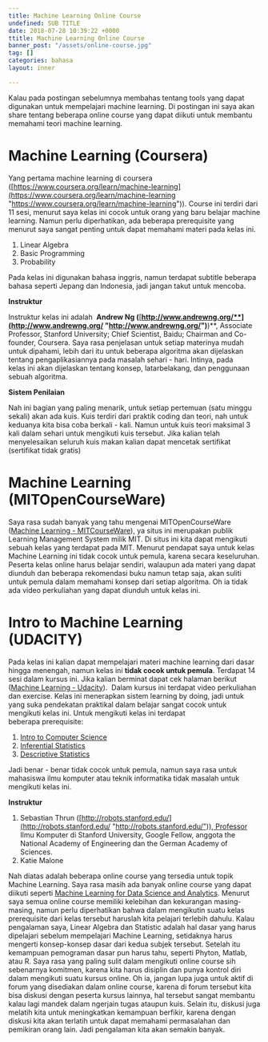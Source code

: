 ```yaml
---
title: Machine Learning Online Course
undefined: SUB TITLE
date: 2018-07-28 10:39:22 +0000
ttitle: Machine Learning Online Course
banner_post: "/assets/online-course.jpg"
tag: []
categories: bahasa
layout: inner

---
```

Kalau pada postingan sebelumnya membahas tentang tools yang dapat digunakan untuk mempelajari machine learning. Di postingan ini saya akan share tentang beberapa online course yang dapat diikuti untuk membantu memahami teori machine learning.

# **Machine Learning (Coursera)**

Yang pertama machine learning di coursera ([https://www.coursera.org/learn/machine-learning](https://www.coursera.org/learn/machine-learning "https://www.coursera.org/learn/machine-learning")). Course ini terdiri dari 11 sesi, menurut saya kelas ini cocok untuk orang yang baru belajar machine learning. Namun perlu diperhatikan, ada beberapa prerequisite yang menurut saya sangat penting untuk dapat memahami materi pada kelas ini.

1. Linear Algebra
2. Basic Programming
3. Probability

Pada kelas ini digunakan bahasa inggris, namun terdapat subtitle beberapa bahasa seperti Jepang dan Indonesia, jadi jangan takut untuk mencoba.

**Instruktur**

Instruktur kelas ini adalah  **Andrew Ng (**[**http://www.andrewng.org/**](http://www.andrewng.org/ "http://www.andrewng.org/")**)**, Associate Professor, Stanford University; Chief Scientist, Baidu; Chairman and Co-founder, Coursera. Saya rasa penjelasan untuk setiap materinya mudah untuk dipahami, lebih dari itu untuk beberapa algoritma akan dijelaskan tentang pengaplikasiannya pada masalah sehari - hari. Intinya, pada kelas ini akan dijelaskan tentang konsep, latarbelakang, dan penggunaan sebuah algoritma.

**Sistem Penilaian**

Nah ini bagian yang paling menarik, untuk setiap pertemuan (satu minggu sekali) akan ada kuis. Kuis terdiri dari praktik coding dan teori, nah untuk keduanya kita bisa coba berkali - kali. Namun untuk kuis teori maksimal 3 kali dalam sehari untuk mengikuti kuis tersebut. Jika kalian telah menyelesaikan seluruh kuis makan kalian dapat mencetak sertifikat (sertifikat tidak gratis)

# **Machine Learning (MITOpenCourseWare)**

Saya rasa sudah banyak yang tahu mengenai MITOpenCourseWare ([Machine Learning - MITCourseWare](http://ocw.mit.edu/courses/electrical-engineering-and-computer-science/6-867-machine-learning-fall-2006/syllabus/)), ya situs ini merupakan publik Learning Management System milik MIT. Di situs ini kita dapat mengikuti sebuah kelas yang terdapat pada MIT. Menurut pendapat saya untuk kelas Machine Learning ini tidak cocok untuk pemula, karena secara keseluruhan. Peserta kelas online harus belajar sendiri, walaupun ada materi yang dapat diunduh dan beberapa rekomendasi buku namun tetap saja, akan suliti untuk pemula dalam memahami konsep dari setiap algoritma. Oh ia tidak ada video perkuliahan yang dapat diunduh untuk kelas ini.

# **Intro to Machine Learning (UDACITY)**

Pada kelas ini kalian dapat mempelajari materi machine learning dari dasar hingga menengah, namun kelas ini **tidak cocok untuk pemula**. Terdapat 14 sesi dalam kursus ini. Jika kalian berminat dapat cek halaman berikut ([Machine Learning - Udacity](https://www.udacity.com/course/intro-to-machine-learning--ud120)).  Dalam kursus ini terdapat video perkuliahan dan exercise. Kelas ini menerapkan sistem learning by doing, jadi untuk yang suka pendekatan praktikal dalam belajar sangat cocok untuk mengikuti kelas ini. Untuk mengikuti kelas ini terdapat beberapa prerequisite:

1. [Intro to Computer Science](https://www.udacity.com/course/cs101)
2. [Inferential Statistics](https://www.udacity.com/course/ud201)
3. [Descriptive Statistics](https://www.udacity.com/course/ud827)

Jadi benar - benar tidak cocok untuk pemula, namun saya rasa untuk mahasiswa ilmu komputer atau teknik informatika tidak masalah untuk mengikuti kelas ini.

**Instruktur**

1. Sebastian Thrun ([http://robots.stanford.edu/](http://robots.stanford.edu/ "http://robots.stanford.edu/")), Professor Ilmu Komputer di Stanford University, Google Fellow, anggota the National Academy of Engineering dan the German Academy of Sciences.
2. Katie Malone

Nah diatas adalah beberapa online course yang tersedia untuk topik Machine Learning. Saya rasa masih ada banyak online course yang dapat diikuti seperti [Machine Learning for Data Science and Analytics](https://www.edx.org/course/machine-learning-data-science-analytics-columbiax-ds102x-0). Menurut saya semua online course memiliki kelebihan dan kekurangan masing-masing, namun perlu diperhatikan bahwa dalam mengikutin suatu kelas prerequisite dari kelas tersebut haruslah kita pelajari terlebih dahulu. Kalau pengalaman saya, Linear Algebra dan Statistic adalah hal dasar yang harus dipelajari sebelum mempelajari Machine Learning, setidaknya harus mengerti konsep-konsep dasar dari kedua subjek tersebut. Setelah itu kemampuan pemograman dasar pun harus tahu, seperti Phyton, Matlab, atau R. Saya rasa yang paling sulit dalam mengikuti online course sih sebenarnya komitmen, karena kita harus disiplin dan punya kontrol diri dalam mengikuti suatu kursus online. Oh ia, jangan lupa juga untuk aktif di forum yang disediakan dalam online course, karena di forum tersebut kita bisa diskusi dengan peserta kursus lainnya, hal tersebut sangat membantu kalau lagi mandek dalam ngerjain tugas ataupun kuis. Selain itu, diskusi juga melatih kita untuk meningkatkan kemampuan berfikir, karena dengan diskusi kita akan terlatih untuk dapat memahami permasalahan dan pemikiran orang lain. Jadi pengalaman kita akan semakin banyak.